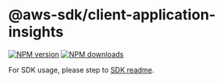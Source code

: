 # @aws-sdk/client-application-insights

[![NPM version](https://img.shields.io/npm/v/@aws-sdk/client-application-insights/beta.svg)](https://www.npmjs.com/package/@aws-sdk/client-application-insights)
[![NPM downloads](https://img.shields.io/npm/dm/@aws-sdk/client-application-insights.svg)](https://www.npmjs.com/package/@aws-sdk/client-application-insights)

For SDK usage, please step to [SDK readme](https://github.com/aws/aws-sdk-js-v3).
